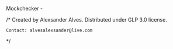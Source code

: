 Mockchecker - 

/*
    Created by Alexsander Alves.
    Distributed under GLP 3.0 license.

    Contact: alvesalexsander@live.com
*/